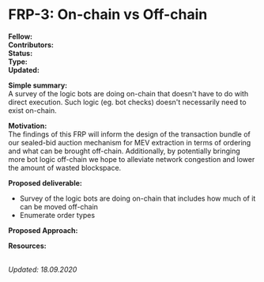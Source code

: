 # FRP-3: On-chain vs Off-chain

**Fellow:** 
</br> **Contributors:** 
</br> **Status:** 
</br> **Type:** 
</br> **Updated:** 

**Simple summary:** 
</br> A survey of the logic bots are doing on-chain that doesn't have to do with direct execution. Such logic (eg. bot checks) doesn't necessarily need to exist on-chain.

**Motivation:**
</br> The findings of this FRP will inform the design of the transaction bundle of our sealed-bid auction mechanism for MEV extraction in terms of ordering and what can be brought off-chain. 
Additionally, by potentially bringing more bot logic off-chain we hope to alleviate network congestion and lower the amount of wasted blockspace.

**Proposed deliverable:**
</br> 
* Survey of the logic bots are doing on-chain that includes how much of it can be moved off-chain
* Enumerate order types

**Proposed Approach:**
</br> 

**Resources:**

</br> *Updated: 18.09.2020*
